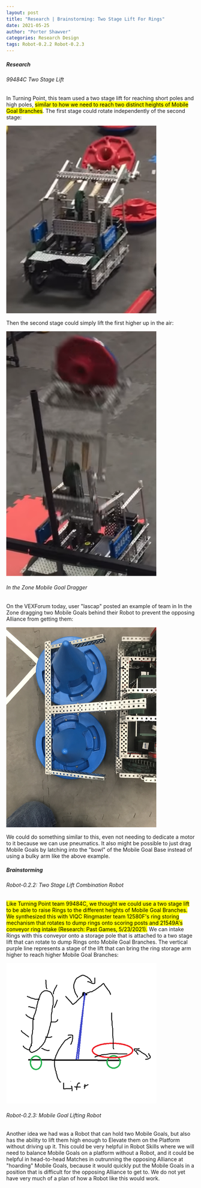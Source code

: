 ```yaml
---
layout: post
title: "Research | Brainstorming: Two Stage Lift For Rings"
date: 2021-05-25
author: "Porter Shawver"
categories: Research Design
tags: Robot-0.2.2 Robot-0.2.3
---
```

##### Research
###### 99484C Two Stage Lift
In Turning Point, this team used a two stage lift for reaching short poles and high poles, <mark>similar to how we need to reach two distinct heights of Mobile Goal Branches</mark>. The first stage could rotate independently of the second stage:

<img class="responsive-img" width="400" src="/assets/pics/research/99484C-stage-1.png">

Then the second stage could simply lift the first higher up in the air:

<img class="responsive-img" width="400" src="/assets/pics/research/99484C-stage-2.png">

###### In the Zone Mobile Goal Dragger
On the VEXForum today, user "lascap" posted an example of team in In the Zone dragging two Mobile Goals behind their Robot to prevent the opposing Alliance from getting them:

<img class="responsive-img" width="400" src="/assets/pics/research/previous_years/itz-mobile-goal-dragger.jpeg">

We could do something similar to this, even not needing to dedicate a motor to it because we can use pneumatics. It also might be possible to just drag Mobile Goals by latching into the "bowl" of the Mobile Goal Base instead of using a bulky arm like the above example.

##### Brainstorming
###### Robot-0.2.2: Two Stage Lift Combination Robot
<mark>Like Turning Point team 99484C, we thought we could use a two stage lift to be able to raise Rings to the different heights of Mobile Goal Branches. We synthesized this with VIQC Ringmaster team 12580F's ring storing mechanism that rotates to dump rings onto scoring posts and 21549A's conveyor ring intake (Research: Past Games, 5/23/2021).</mark> We can intake Rings with this conveyor onto a storage pole that is attached to a two stage lift that can rotate to dump Rings onto Mobile Goal Branches. The vertical purple line represents a stage of the lift that can bring the ring storage arm higher to reach higher Mobile Goal Branches:

<img class="responsive-img" width="400" src="/assets/pics/brainstorming/two-stage-ring-lift-sketch.png">

###### Robot-0.2.3: Mobile Goal Lifting Robot
Another idea we had was a Robot that can hold two Mobile Goals, but also has the ability to lift them high enough to Elevate them on the Platform without driving up it. This could be very helpful in Robot Skills where we will need to balance Mobile Goals on a platform without a Robot, and it could be helpful in head-to-head Matches in outrunning the opposing Alliance at "hoarding" Mobile Goals, because it would quickly put the Mobile Goals in a position that is difficult for the opposing Alliance to get to. We do not yet have very much of a plan of how a Robot like this would work.
